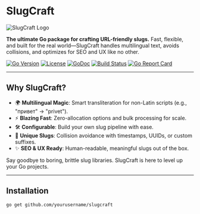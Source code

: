 # SlugCraft
![SlugCraft Logo](https://via.placeholder.com/150.png?text=SlugCraft) <!-- Replace with a logo later -->

**The ultimate Go package for crafting URL-friendly slugs.** Fast, flexible, and built for the real world—SlugCraft handles multilingual text, avoids collisions, and optimizes for SEO and UX like no other.

[![Go Version](https://img.shields.io/badge/Go-1.21+-00ADD8.svg)](https://golang.org/)
[![License](https://img.shields.io/badge/License-MIT-green.svg)](LICENSE)
[![GoDoc](https://godoc.org/github.com/yourusername/slugcraft?status.svg)](https://godoc.org/github.com/yourusername/slugcraft)
[![Build Status](https://github.com/yourusername/slugcraft/actions/workflows/go.yml/badge.svg)](https://github.com/yourusername/slugcraft/actions)
[![Go Report Card](https://goreportcard.com/badge/github.com/yourusername/slugcraft)](https://goreportcard.com/report/github.com/yourusername/slugcraft)

---

## Why SlugCraft?

- 🌍 **Multilingual Magic**: Smart transliteration for non-Latin scripts (e.g., "привет" → "privet").
- ⚡ **Blazing Fast**: Zero-allocation options and bulk processing for scale.
- 🛠️ **Configurable**: Build your own slug pipeline with ease.
- 🚀 **Unique Slugs**: Collision avoidance with timestamps, UUIDs, or custom suffixes.
- ✨ **SEO & UX Ready**: Human-readable, meaningful slugs out of the box.

Say goodbye to boring, brittle slug libraries. SlugCraft is here to level up your Go projects.

---

## Installation

```bash
go get github.com/yourusername/slugcraft
